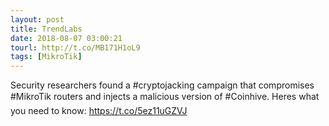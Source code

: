 ```yaml
---
layout: post
title: TrendLabs
date: 2018-08-07 03:00:21
tourl: http://t.co/MB171H1oL9
tags: [MikroTik]
---
```

Security researchers found a #cryptojacking campaign that compromises #MikroTik routers and injects a malicious version of #Coinhive. Heres what you need to know: https://t.co/5ez11uGZVJ